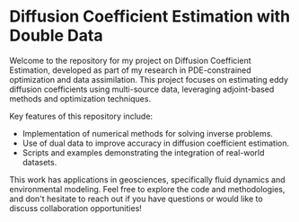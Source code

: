 # Diffusion Coefficient Estimation with Double Data
Welcome to the repository for my project on Diffusion Coefficient Estimation, developed as part of my research in PDE-constrained optimization and data assimilation. This project focuses on estimating eddy diffusion coefficients using multi-source data, leveraging adjoint-based methods and optimization techniques.

Key features of this repository include:

* Implementation of numerical methods for solving inverse problems.
* Use of dual data to improve accuracy in diffusion coefficient estimation.
* Scripts and examples demonstrating the integration of real-world datasets.
  
This work has applications in geosciences, specifically fluid dynamics and environmental modeling. Feel free to explore the code and methodologies, and don't hesitate to reach out if you have questions or would like to discuss collaboration opportunities!